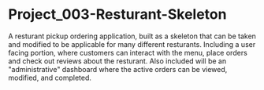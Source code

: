 # Project_003-Resturant-Skeleton
A resturant pickup ordering application, built as a skeleton that can be taken and modified to be applicable for many different resturants. Including a user facing portion, where customers can interact with the menu, place orders and check out reviews about the resturant. Also included will be an "administrative" dashboard where the active orders can be viewed, modified, and completed.
